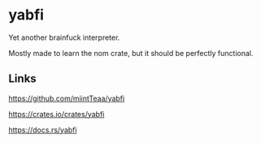 # yabfi
Yet another brainfuck interpreter.

Mostly made to learn the nom crate, but it should be perfectly functional.

## Links

https://github.com/miintTeaa/yabfi

https://crates.io/crates/yabfi

https://docs.rs/yabfi
